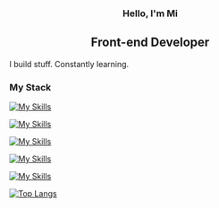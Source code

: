 <h3 align="center">Hello, I'm Mi</h3>

<h2 align="center">Front-end Developer</h2> 

I build stuff. Constantly learning.

### My Stack
[![My Skills](https://skillicons.dev/icons?i=js,ts)](https://skillicons.dev)

[![My Skills](https://skillicons.dev/icons?i=nextjs,react,redux)](https://skillicons.dev)

[![My Skills](https://skillicons.dev/icons?i=bootstrap,css,sass,styledcomponents,tailwind)](https://skillicons.dev)

[![My Skills](https://skillicons.dev/icons?i=express,mongodb,nodejs)](https://skillicons.dev)

[![My Skills](https://skillicons.dev/icons?i=jest)](https://skillicons.dev)

[![Top Langs](https://github-readme-stats.vercel.app/api/top-langs/?username=savvy-itch&layout=compact&theme=dark)](https://github.com/savvy-itch)
